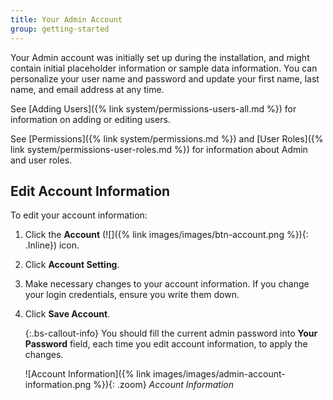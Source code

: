 ```yaml
---
title: Your Admin Account
group: getting-started
---
```


Your Admin account was initially set up during the installation, and might contain initial placeholder information or sample data information. You can personalize your user name and password and update your first name, last name, and email address at any time.

See [Adding Users]({% link system/permissions-users-all.md %}) for information on adding or editing users.

See [Permissions]({% link system/permissions.md %}) and [User Roles]({% link system/permissions-user-roles.md %}) for information about Admin and user roles.

## Edit Account Information

To edit your account information:

1. Click the **Account** (![]({% link images/images/btn-account.png %}){: .Inline}) icon.

1. Click **Account Setting**.

1. Make necessary changes to your account information. If you change your login credentials, ensure you write them down.

1. Click **Save Account**.

   {:.bs-callout-info}
   You should fill the current admin password into **Your Password** field, each time you edit account information, to apply the changes.

    ![Account Information]({% link images/images/admin-account-information.png %}){: .zoom}
    _Account Information_
